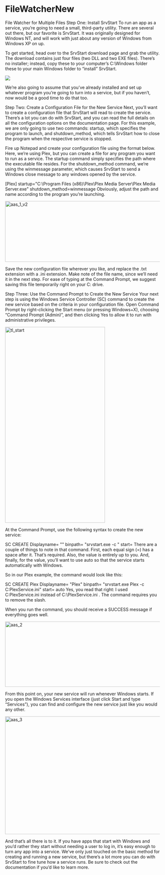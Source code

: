 # FileWatcherNew
File Watcher for Multiple Files
Step One: Install SrvStart
To run an app as a service, you’re going to need a small, third-party utility. There are several out there, but our favorite is SrvStart. It was originally designed for Windows NT, and will work with just about any version of Windows from Windows XP on up.

To get started, head over to the SrvStart download page and grab the utility. The download contains just four files (two DLL and two EXE files). There’s no installer; instead, copy these to your computer’s C:\Windows folder these to your main Windows folder to “install” SrvStart.

<img src="https://www.howtogeek.com/wp-content/uploads/2016/05/aas_4.png" />

We’re also going to assume that you’ve already installed and set up whatever program you’re going to turn into a service, but if you haven’t, now would be a good time to do that too.

Step Two: Create a Configuration File for the New Service
Next, you’ll want to create a configuration file that SrvStart will read to create the service. There’s a lot you can do with SrvStart, and you can read the full details on all the configuration options on the documentation page. For this example, we are only going to use two commands: startup, which specifies the program to launch, and shutdown_method, which tells SrvStart how to close the program when the respective service is stopped.

Fire up Notepad and create your configuration file using the format below. Here, we’re using Plex, but you can create a file for any program you want to run as a service. The startup command simply specifies the path where the executable file resides. For the shutdown_method command, we’re using the winmessage parameter, which causes SrvStart to send a Windows close message to any windows opened by the service.

[Plex]
startup="C:\Program Files (x86)\Plex\Plex Media Server\Plex Media Server.exe"
shutdown_method=winmessage
Obviously, adjust the path and name according to the program you’re launching.

<img class="alignnone size-large wp-image-253534" alt="aas_1_v2" width="650" height="198" src="https://www.howtogeek.com/wp-content/uploads/2016/05/xaas_1_v2-650x198.png.pagespeed.gp+jp+jw+pj+ws+js+rj+rp+rw+ri+cp+md.ic.v4MnYQ5Yle.png" onerror="this.onerror=null;pagespeed.lazyLoadImages.loadIfVisibleAndMaybeBeacon(this);">

Save the new configuration file wherever you like, and replace the .txt extension with a .ini extension. Make note of the file name, since we’ll need it in the next step. For ease of typing at the Command Prompt, we suggest saving this file temporarily right on your C: drive.

Step Three: Use the Command Prompt to Create the New Service
Your next step is using the Windows Service Controller (SC) command to create the new service based on the criteria in your configuration file. Open Command Prompt by right-clicking the Start menu (or pressing Windows+X), choosing “Command Prompt (Admin)”, and then clicking Yes to allow it to run with administrative privileges.

<img class="alignnone size-full wp-image-253532" alt="tl_start" width="325" height="638" src="https://www.howtogeek.com/wp-content/uploads/2016/05/xtl_start.png.pagespeed.gp+jp+jw+pj+ws+js+rj+rp+rw+ri+cp+md.ic.xfg3Eu2IXg.png" onerror="this.onerror=null;pagespeed.lazyLoadImages.loadIfVisibleAndMaybeBeacon(this);">

At the Command Prompt, use the following syntax to create the new service:

SC CREATE <servicename> Displayname= "<servicename>" binpath= "srvstart.exe <servicename> -c <path to srvstart config file>" start= <starttype>
There are a couple of things to note in that command. First, each equal sign (=) has a space after it. That’s required. Also, the <servicename> value is entirely up to you. And, finally, for the <starttype> value, you’ll want to use auto so that the service starts automatically with Windows.

So in our Plex example, the command would look like this:

SC CREATE Plex Displayname= "Plex" binpath= "srvstart.exe Plex -c C:PlexService.ini" start= auto
Yes, you read that right: I used C:PlexService.ini instead of C:\PlexService.ini . The command requires you to remove the slash.

When you run the command, you should receive a SUCCESS message if everything goes well.

<img class="alignnone size-large wp-image-253537" alt="aas_2" width="650" height="213" src="https://www.howtogeek.com/wp-content/uploads/2016/05/aas_2-650x213.png" onerror="this.onerror=null;pagespeed.lazyLoadImages.loadIfVisibleAndMaybeBeacon(this);">

From this point on, your new service will run whenever Windows starts. If you open the Windows Services interface (just click Start and type “Services”), you can find and configure the new service just like you would any other.

<img class="alignnone size-large wp-image-253539" alt="aas_3" width="650" height="384" src="https://www.howtogeek.com/wp-content/uploads/2016/05/xaas_3-650x384.png.pagespeed.gp+jp+jw+pj+ws+js+rj+rp+rw+ri+cp+md.ic.h3d3KQ86Jr.png" onerror="this.onerror=null;pagespeed.lazyLoadImages.loadIfVisibleAndMaybeBeacon(this);">

And that’s all there is to it. If you have apps that start with Windows and you’d rather they start without needing a user to log in, it’s easy enough to turn any app into a service. We’ve only just touched on the basic method for creating and running a new service, but there’s a lot more you can do with SrvStart to fine tune how a service runs. Be sure to check out the documentation if you’d like to learn more.
